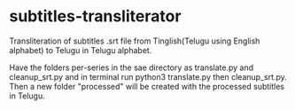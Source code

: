 # subtitles-transliterator
Transliteration of subtitles .srt file from Tinglish(Telugu using English alphabet) to Telugu in Telugu alphabet.

Have the folders per-series in the sae directory as translate.py and cleanup_srt.py and in terminal run python3 translate.py then cleanup_srt.py.
Then a new folder "processed" will be created with the processed subtitles in Telugu.

